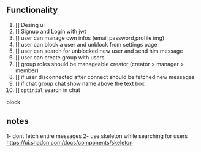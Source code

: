 ## Functionality

1. [] Desing ui
2. [] Signup and Login with jwt
3. [] user can manage own infos (email,password,profile img)
4. [] user can block a user and unblock from settings page
5. [] user can search for unblocked new user and send him message
6. [] user can create group with users
7. [] group roles should be manageable creator (creator > manager > member)
8. [] if user disconnected after connect should be fetched new messages
9. [] if chat group chat show name above the text box
10. [] `optinial` search in chat

block

## notes

1- dont fetch entire messages
2- use skeleton while searching for users
https://ui.shadcn.com/docs/components/skeleton
